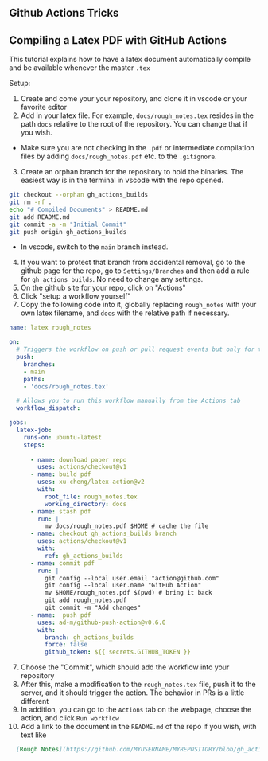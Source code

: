 ## Github Actions Tricks

## Compiling a Latex PDF with GitHub Actions
This tutorial explains how to have a latex document automatically compile and be available whenever the master `.tex` 

Setup:
1. Create and come your your repository, and clone it in vscode or your favorite editor
2. Add in your latex file.  For example, `docs/rough_notes.tex` resides in the path `docs` relative to the root of the repository.  You can change that if you wish.
  - Make sure you are not checking in the `.pdf` or intermediate compilation files by adding `docs/rough_notes.pdf` etc. to the `.gitignore`.
3. Create an orphan branch for the repository to hold the binaries.  The easiest way is in the terminal in vscode with the repo opened.
  ```bash
  git checkout --orphan gh_actions_builds
  git rm -rf . 
  echo "# Compiled Documents" > README.md
  git add README.md
  git commit -a -m "Initial Commit"
  git push origin gh_actions_builds 
  ```
  - In vscode, switch to the `main` branch instead.
4. If you want to protect that branch from accidental removal, go to the github page for the repo, go to `Settings/Branches` and then add a rule for `gh_actions_builds`.  No need to change any settings.
4. On the github site for your repo, click on "Actions"
5. Click "setup a workflow yourself"
6. Copy the following code into it, globally replacing `rough_notes` with your own latex filename, and `docs` with the relative path if necessary.
```yaml
name: latex rough_notes

on:
  # Triggers the workflow on push or pull request events but only for the main branch
  push:
    branches:
    - main
    paths:
    - 'docs/rough_notes.tex'

  # Allows you to run this workflow manually from the Actions tab
  workflow_dispatch:

jobs:
  latex-job:
    runs-on: ubuntu-latest
    steps:
      
      - name: download paper repo
        uses: actions/checkout@v1
      - name: build pdf 
        uses: xu-cheng/latex-action@v2
        with:
          root_file: rough_notes.tex
          working_directory: docs 
      - name: stash pdf
        run: |
          mv docs/rough_notes.pdf $HOME # cache the file
      - name: checkout gh_actions_builds branch
        uses: actions/checkout@v1
        with:
          ref: gh_actions_builds
      - name: commit pdf
        run: |
          git config --local user.email "action@github.com"
          git config --local user.name "GitHub Action"
          mv $HOME/rough_notes.pdf $(pwd) # bring it back 
          git add rough_notes.pdf
          git commit -m "Add changes"
      - name:  push pdf
        uses: ad-m/github-push-action@v0.6.0
        with: 
          branch: gh_actions_builds 
          force: false
          github_token: ${{ secrets.GITHUB_TOKEN }}
```
 7. Choose the "Commit", which should add the workflow into your repository
 8. After this, make a modification to the `rough_notes.tex` file, push it to the server, and it should trigger the action.  The behavior in PRs is a little different
 9. In addition, you can go to the `Actions` tab on the webpage, choose the action, and click `Run workflow`
 10. Add a link to the document in the `README.md` of the repo if you wish, with text like
```md
  [Rough Notes](https://github.com/MYUSERNAME/MYREPOSITORY/blob/gh_actions_builds/rough_notes.pdf)
```
